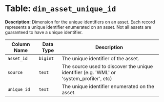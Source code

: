 # Table: `dim_asset_unique_id`

**Description:** Dimension for the unique identifiers on an asset. Each record represents a unique identifier enumerated on an asset. Not all assets are guaranteed to have a unique identifier.


| Column Name | Data Type | Description |
|-------------|-----------|-------------|
| `asset_id` | `bigint` | The unique identifier of the asset. |
| `source` | `text` | The source used to discover the unique identifier (e.g. 'WML' or 'system_profiler', etc) |
| `unique_id` | `text` | The unique identifier enumerated on the asset. |